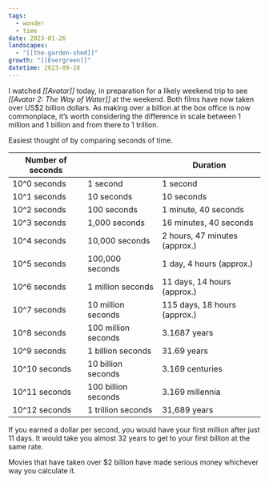 ```yaml
---
tags:
  - wonder
  - time
date: 2023-01-26
landscapes:
  - "[[the-garden-shed]]"
growth: "[[Evergreen]]"
datetime: 2023-09-28
---
```

I watched _[[Avatar]]_ today, in preparation for a likely weekend trip to see _[[Avatar 2: The Way of Water]]_ at the weekend. Both films have now taken over US$2 billion dollars. As making over a billion at the box office is now commonplace, it’s worth considering the difference in scale between 1 million and 1 billion and from there to 1 trillion.

Easiest thought of by comparing seconds of time.

| Number of seconds |                     | Duration                      |
| ----------------- | ------------------- | ----------------------------- |
| 10^0 seconds      | 1 second            | 1 second                      |
| 10^1 seconds      | 10 seconds          | 10 seconds                    |
| 10^2 seconds      | 100 seconds         | 1 minute, 40 seconds          |
| 10^3 seconds      | 1,000 seconds       | 16 minutes,  40 seconds       |
| 10^4 seconds      | 10,000 seconds      | 2 hours, 47 minutes (approx.) |
| 10^5 seconds      | 100,000 seconds     | 1 day, 4 hours (approx.)      |
| 10^6 seconds      | 1 million seconds   | 11 days, 14 hours (approx.)   |
| 10^7 seconds      | 10 million seconds  | 115 days, 18 hours (approx.)  |
| 10^8 seconds      | 100 million seconds | 3.1687 years                  |
| 10^9 seconds      | 1 billion seconds   | 31.69 years                   |
| 10^10 seconds     | 10 billion seconds  | 3.169 centuries               |
| 10^11 seconds     | 100 billion seconds | 3.169 millennia                |
| 10^12 seconds     | 1 trillion seconds  | 31,689 years                              |

If you earned a dollar per second, you would have your first million after just 11 days. It would take you almost 32 years to get to your first billion at the same rate.

Movies that have taken over $2 billion have made serious money whichever way you calculate it.